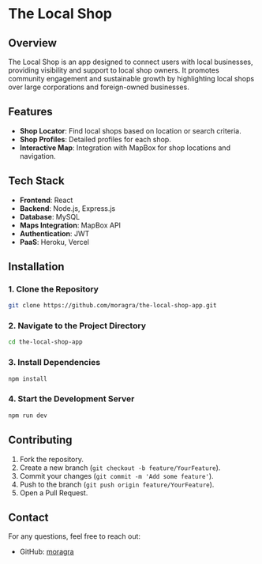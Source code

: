 # The Local Shop

## Overview

The Local Shop is an app designed to connect users with local businesses, providing visibility and support to local shop owners. It promotes community engagement and sustainable growth by highlighting local shops over large corporations and foreign-owned businesses.

## Features

- **Shop Locator**: Find local shops based on location or search criteria.
- **Shop Profiles**: Detailed profiles for each shop.
- **Interactive Map**: Integration with MapBox for shop locations and navigation.

## Tech Stack

- **Frontend**: React
- **Backend**: Node.js, Express.js
- **Database**: MySQL
- **Maps Integration**: MapBox API
- **Authentication**: JWT
- **PaaS**: Heroku, Vercel

## Installation

### 1. Clone the Repository

```bash
git clone https://github.com/moragra/the-local-shop-app.git
```

### 2. Navigate to the Project Directory

```bash
cd the-local-shop-app
```

### 3. Install Dependencies

```bash
npm install
```

### 4. Start the Development Server

```bash
npm run dev
```

## Contributing

1. Fork the repository.
2. Create a new branch (`git checkout -b feature/YourFeature`).
3. Commit your changes (`git commit -m 'Add some feature'`).
4. Push to the branch (`git push origin feature/YourFeature`).
5. Open a Pull Request.

## Contact

For any questions, feel free to reach out:

- GitHub: [moragra](https://github.com/moragra)

